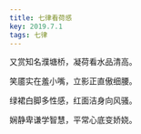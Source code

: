 ```yaml
---
title: 七律看荷感
key: 2019.7.1
tags: 七律
---
```


又赏知名濮塘桥，凝荷看水品清高。

笑靥实在羞小嘴，立影正直傲细腰。

绿裙白脚多性感，红面洁身向风骚。

娴静卑谦学智慧，平常心底变娇娆。

</br>

